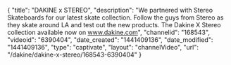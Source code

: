 {
    "title": "DAKINE x STEREO",
    "description": "We partnered with Stereo Skateboards for our latest skate collection. Follow the guys from Stereo as they skate around LA and test out the new products. The Dakine X Stereo collection available now on www.dakine.com",
    "channelid": "168543",
    "videoid": "6390404",
    "date_created": "1441409136",
    "date_modified": "1441409136",
    "type": "captivate",
    "layout": "channelVideo",
    "url": "\/dakine\/dakine-x-stereo\/168543-6390404"
}